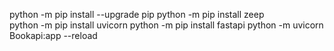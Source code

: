 python -m pip install --upgrade pip
python -m pip install zeep  
python -m pip install uvicorn 
python -m pip install fastapi 
python -m uvicorn Bookapi:app --reload
